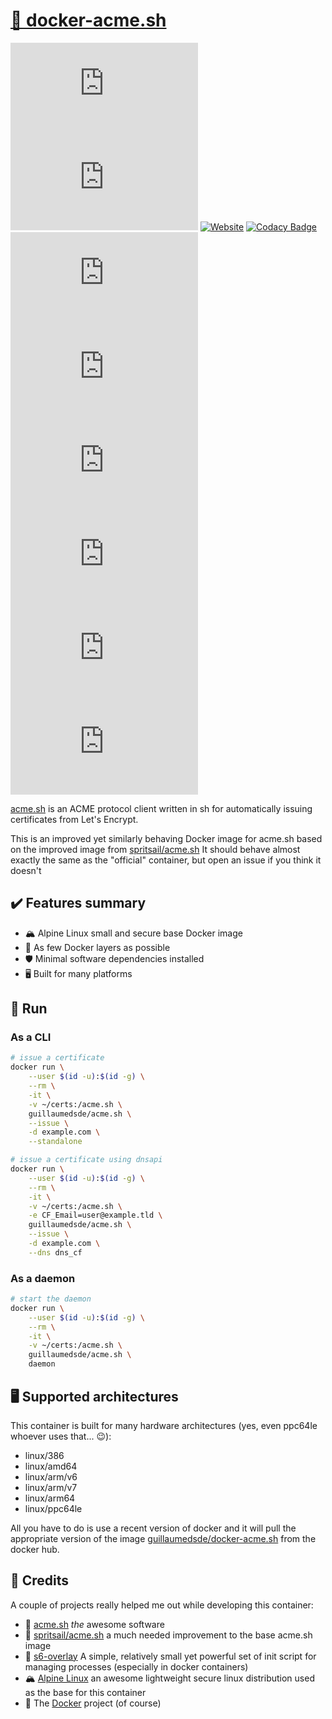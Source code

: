 # [🐋 docker-acme.sh](https://github.com/guillaumedsde/docker-acme.sh)

[![Docker Cloud Build Status](https://img.shields.io/docker/cloud/build/guillaumedsde/docker-acme.sh)](https://gitlab.com/guillaumedsde/docker-acme.sh/-/pipelines)
[![Docker Cloud Automated build](https://img.shields.io/docker/cloud/automated/guillaumedsde/docker-acme.sh)](https://gitlab.com/guillaumedsde/docker-acme.sh/-/pipelines)
[![Website](https://img.shields.io/website?label=documentation&url=https%3A%2F%2Fguillaumedsde.gitlab.io%2Fdocker-acme.sh%2F)](https://guillaumedsde.gitlab.io/docker-acme.sh/)
[![Codacy Badge](https://app.codacy.com/project/badge/Grade/27a9ea4b0a3f4e04b3b95fcd1086471f)](https://www.codacy.com/manual/guillaumedsde/docker-acme.sh?utm_source=gitlab.com&utm_medium=referral&utm_content=guillaumedsde/docker-acme.sh&utm_campaign=Badge_Grade)
[![Docker Image Size (latest by date)](https://img.shields.io/docker/image-size/guillaumedsde/docker-acme.sh)](https://hub.docker.com/r/guillaumedsde/acme.sh)
[![Docker Pulls](https://img.shields.io/docker/pulls/guillaumedsde/docker-acme.sh)](https://hub.docker.com/r/guillaumedsde/acme.sh)
[![GitHub stars](https://img.shields.io/github/stars/guillaumedsde/docker-acme.sh?label=Github%20stars)](https://github.com/guillaumedsde/docker-acme.sh)
[![GitHub watchers](https://img.shields.io/github/watchers/guillaumedsde/docker-acme.sh?label=Github%20Watchers)](https://github.com/guillaumedsde/docker-acme.sh)
[![Docker Stars](https://img.shields.io/docker/stars/guillaumedsde/docker-acme.sh)](https://hub.docker.com/r/guillaumedsde/acme.sh)
[![GitHub](https://img.shields.io/github/license/guillaumedsde/docker-acme.sh)](https://github.com/guillaumedsde/docker-acme.sh/blob/master/LICENSE.md)

[acme.sh](https://github.com/Neilpang/acme.sh) is an ACME protocol client written in sh for automatically issuing certificates from Let's Encrypt.

This is an improved yet similarly behaving Docker image for acme.sh based on the improved image from [spritsail/acme.sh](https://github.com/spritsail/acme.sh) It should behave almost exactly the same as the "official" container, but open an issue if you think it doesn't

## ✔️ Features summary

- 🏔️ Alpine Linux small and secure base Docker image
- 🤏 As few Docker layers as possible
- 🛡️ Minimal software dependencies installed
- 🖥️ Built for many platforms

## 🏁 Run

### As a CLI

```sh
# issue a certificate
docker run \
    --user $(id -u):$(id -g) \
    --rm \
    -it \
    -v ~/certs:/acme.sh \
    guillaumedsde/acme.sh \
    --issue \
    -d example.com \
    --standalone
```

```sh
# issue a certificate using dnsapi
docker run \
    --user $(id -u):$(id -g) \
    --rm \
    -it \
    -v ~/certs:/acme.sh \
    -e CF_Email=user@example.tld \
    guillaumedsde/acme.sh \
    --issue \
    -d example.com \
    --dns dns_cf
```

### As a daemon

```sh
# start the daemon
docker run \
    --user $(id -u):$(id -g) \
    --rm \
    -it \
    -v ~/certs:/acme.sh \
    guillaumedsde/acme.sh \
    daemon
```

## 🖥️ Supported architectures

This container is built for many hardware architectures (yes, even ppc64le whoever uses that... 😉):

- linux/386
- linux/amd64
- linux/arm/v6
- linux/arm/v7
- linux/arm64
- linux/ppc64le

All you have to do is use a recent version of docker and it will pull the appropriate version of the image [guillaumedsde/docker-acme.sh](https://hub.docker.com/repository/docker/guillaumedsde/acme.sh) from the docker hub.

## 🙏 Credits

A couple of projects really helped me out while developing this container:

- 💽 [acme.sh](https://github.com/Neilpang/acme.sh) _the_ awesome software
- 💽 [spritsail/acme.sh](https://github.com/spritsail/acme.sh) a much needed improvement to the base acme.sh image
- 🏁 [s6-overlay](https://github.com/just-containers/s6-overlay) A simple, relatively small yet powerful set of init script for managing processes (especially in docker containers)
- 🏔️ [Alpine Linux](https://alpinelinux.org/) an awesome lightweight secure linux distribution used as the base for this container
- 🐋 The [Docker](https://github.com/docker) project (of course)
